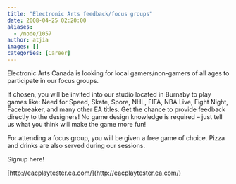 ```yaml
---
title: "Electronic Arts feedback/focus groups"
date: 2008-04-25 02:20:00
aliases:
  - /node/1057
author: atjia
images: []
categories: [Career]
---
```


Electronic Arts Canada is looking for local gamers/non-gamers of all ages to participate in our focus groups.

If chosen, you will be invited into our studio located in Burnaby to play games like: Need for Speed, Skate, Spore, NHL, FIFA, NBA Live, Fight Night, Facebreaker, and many other EA titles. Get the chance to provide feedback directly to the designers! No game design knowledge is required – just tell us what you think will make the game more fun!

For attending a focus group, you will be given a free game of choice. Pizza and drinks are also served during our sessions.

Signup here!

[http://eacplaytester.ea.com/](http://eacplaytester.ea.com/)
